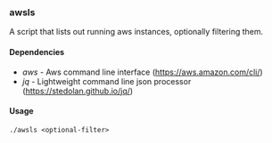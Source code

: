 ### awsls

A script that lists out running aws instances, optionally filtering them.

#### Dependencies

* *aws* - Aws command line interface (https://aws.amazon.com/cli/)
* *jq* - Lightweight command line json processor (https://stedolan.github.io/jq/)

#### Usage

    ./awsls <optional-filter>
